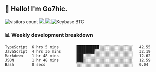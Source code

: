 ## 👋 Hello! I'm Go7hic.

 ![visitors count](https://visitors-by-url-pls-dont-use-this-in-your-repo.vercel.app/Go7hic-github-readme)
 <a href="https://twitter.com/Go7hic">
    <img src="https://img.shields.io/badge/-@Go7hic-1ca0f1?style=flat-square&labelColor=1ca0f1&logo=twitter&logoColor=white&link=https://twitter.com/Go7hic">
   <a/>
   <a href="mailto:gtfx0209@gmail.com">
    <img src="https://img.shields.io/badge/-gtfx0209@gmail.com-c14438?style=flat-square&logo=Gmail&logoColor=white&link=mailto:gtfx0209@gmail.com">
   <a/>
    ![Keybase BTC](https://img.shields.io/keybase/btc/Go7hic)
 <!--
🔭 I’m currently working
🌱 I’m currently learning
💬 Ask me about 
📫 How to reach me: 
⚡ Fun fact: 
-->
 <!--
![My Github Stats](https://github-readme-stats.vercel.app/api?username=Go7hic&show_icons=true&count_private=true)

-->

### 📊 Weekly development breakdown
<!--START_SECTION:waka-->
```text
TypeScript  6 hrs 5 mins        ██████████░░░░░░░░░░░░░░░   42.55 
JavaScript  4 hrs 36 mins       ████████░░░░░░░░░░░░░░░░░   32.19 
Markdown    1 hr 48 mins        ███░░░░░░░░░░░░░░░░░░░░░░   12.62 
JSON        1 hr 48 mins        ███░░░░░░░░░░░░░░░░░░░░░░   12.59 
Bash        0 secs              ░░░░░░░░░░░░░░░░░░░░░░░░░   0.04
```
<!--END_SECTION:waka-->
    

